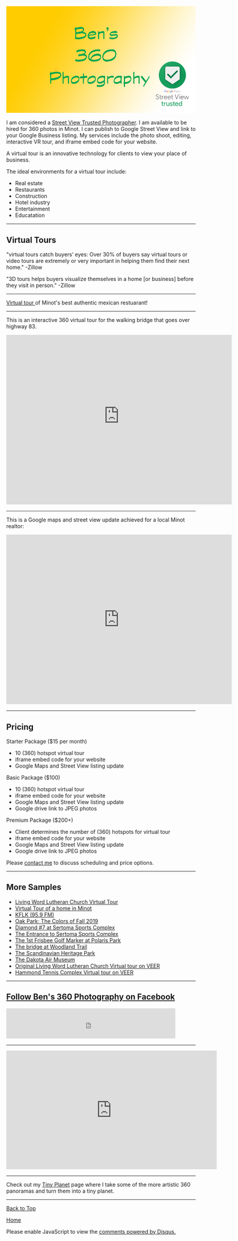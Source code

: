 <img src="https://raw.githubusercontent.com/shea08/shea08.github.io/master/360.jpg" alt="Ben's 360 Photography">

I am considered a <a href="https://www.google.com/streetview/contacts-tools"> Street View Trusted Photographer</a>. I am available to be hired for 360 photos in Minot. I can publish to Google Street View and link to your Google Business listing. My services include the photo shoot, editing, interactive VR tour, and iframe embed code for your website.

A virtual tour is an innovative technology for clients to view your place of business.

The ideal environments for a virtual tour include:

- Real estate
- Restaurants
- Construction
- Hotel industry
- Entertainment
- Educatation

* * *

## Virtual Tours

"virtual tours catch buyers’ eyes: Over 30% of buyers say virtual tours or video tours are extremely or very important in helping them find their next home." -Zillow

"3D tours helps buyers visualize themselves in a home [or business] before they visit in person." -Zillow

* * *

<a href="https://bensvirtualtours.s3.ca-central-1.amazonaws.com/mimexico/MiMexico.html"> Virtual tour </a> of Minot's best authentic mexican restuarant!

* * *

This is an interactive 360 virtual tour for the walking bridge that goes over highway 83.

<iframe src="https://hwy83walkwaybridge.s3.us-east-2.amazonaws.com/Highway+83+Walkway+Bridge.html" width="600" height="450" frameborder="0" style="border:0;" allowfullscreen=""></iframe>

* * *

This is a Google maps and street view update achieved for a local Minot realtor:

<iframe src="https://www.google.com/maps/embed?pb=!4v1567743880952!6m8!1m7!1sCAoSLEFGMVFpcFBGZ1EzSDdLeTVRVGhiTzNySjJYaUlmYmNSVV9KNEt2SnkxSGoy!2m2!1d48.26395279110624!2d-101.3179199025035!3f207.75558594745567!4f10.410969860928489!5f0.7820865974627469" width="600" height="450" frameborder="0" style="border:0;" allowfullscreen=""></iframe>

* * *

## Pricing

Starter Package ($15 per month)
- 10 (360) hotspot virtual tour
- iframe embed code for your website
- Google Maps and Street View listing update

Basic Package ($100)
- 10 (360) hotspot virtual tour
- iframe embed code for your website
- Google Maps and Street View listing update
- Google drive link to JPEG photos

Premium Package ($200+)
- Client determines the number of (360) hotspots for virtual tour
- iframe embed code for your website
- Google Maps and Street View listing update
- Google drive link to JPEG photos

Please <a href="https://shea08.github.io/contactme">contact me</a> to discuss scheduling and price options.

* * *

## More Samples

- <a href="http://calvarychapelminot.org/1%20Nov%20LWLC.html">Living Word Lutheran Church Virtual Tour</a>
- <a href="https://assets.veervr.tv/@veervr/blink/v0.12.6/embed/index.html?ixId=UWx446KpF2dLWMt7Mw8tpnjGRXE&lang=en&utm_medium=embed"> Virtual Tour of a home in Minot</a>
- <a href="http://calvarychapelminot.org/KLFK_Panodata/KFLK.html"> KFLK (95.9 FM)</a>
- <a href="https://goo.gl/maps/5gb27E5oHev1NARo9"> Oak Park; The Colors of Fall 2019</a>
- <a href="https://goo.gl/maps/FhLPTYevB2uxmkR9A"> Diamond #7 at Sertoma Sports Complex</a>
- <a href="https://goo.gl/maps/s6t9Bc3AHpdzyVcj6"> The Entrance to Sertoma Sports Complex</a>
- <a href="https://goo.gl/maps/y19ShSftLimFVzC59"> The 1st Frisbee Golf Marker at Polaris Park</a>
- <a href="https://goo.gl/maps/kx4Tc2ZTuzAiZGqM8"> The bridge at Woodland Trail</a>
- <a href="https://goo.gl/maps/5nQnVt1p32yAYTYKA"> The Scandinavian Heritage Park</a>
- <a href="https://www.google.com/maps/embed?pb=!4v1567743880952!6m8!1m7!1sCAoSLEFGMVFpcFBGZ1EzSDdLeTVRVGhiTzNySjJYaUlmYmNSVV9KNEt2SnkxSGoy!2m2!1d48.26395279110624!2d-101.3179199025035!3f207.75558594745567!4f10.410969860928489!5f0.7820865974627469"> The Dakota Air Museum</a>
- <a href="https://assets.veervr.tv/@veervr/blink/v0.12.2/embed/index.html?ixId=qKCl9pKmvscc77uvIW49OI2wlQc&lang=en&utm_medium=embed"> Original Living Word Lutheran Church Virtual tour on VEER</a>
- <a href="https://assets.veervr.tv/@veervr/blink/v0.12.2/embed/index.html?ixId=aPZBAAUVOF2lDg1AvyUlTWKSFrE&lang=en&utm_medium=embed"> Hammond Tennis Complex Virtual tour on VEER</a>

* * *

## <a href="https://www.facebook.com/360ben">Follow Ben's 360 Photography on Facebook</a>

<iframe src="https://www.facebook.com/plugins/like.php?href=https%3A%2F%2Fwww.facebook.com%2F360ben&width=450&layout=standard&action=like&size=small&show_faces=true&share=true&height=80&appId" width="450" height="80" style="border:none;overflow:hidden" scrolling="no" frameborder="0" allowTransparency="true" allow="encrypted-media"></iframe>

* * *

<iframe width="560" height="315" src="https://www.youtube.com/embed/Tcyej-t6zrg" frameborder="0" allow="accelerometer; autoplay; encrypted-media; gyroscope; picture-in-picture" allowfullscreen></iframe>

* * *

Check out my <a href="shea08.github.io/tinyplanet">Tiny Planet</a> page where I take some of the more artistic 360 panoramas and turn them into a tiny planet.

* * *

<a href="https://shea08.github.io/street">Back to Top</a>

[Home](./)

<div id="disqus_thread"></div>
<script>

/**
*  RECOMMENDED CONFIGURATION VARIABLES: EDIT AND UNCOMMENT THE SECTION BELOW TO INSERT DYNAMIC VALUES FROM YOUR PLATFORM OR CMS.
*  LEARN WHY DEFINING THESE VARIABLES IS IMPORTANT: https://disqus.com/admin/universalcode/#configuration-variables*/
/*
var disqus_config = function () {
this.page.url = "https://shea08.github.io/street";  // Replace PAGE_URL with your page's canonical URL variable
this.page.identifier = "/street/"; // Replace PAGE_IDENTIFIER with your page's unique identifier variable
};
*/
(function() { // DON'T EDIT BELOW THIS LINE
var d = document, s = d.createElement('script');
s.src = 'https://shea08.disqus.com/embed.js';
s.setAttribute('data-timestamp', +new Date());
(d.head || d.body).appendChild(s);
})();
</script>
<noscript>Please enable JavaScript to view the <a href="https://disqus.com/?ref_noscript">comments powered by Disqus.</a></noscript>
